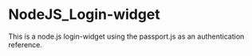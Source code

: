 # NodeJS_Login-widget

This is a node.js login-widget using the passport.js as an authentication reference.
